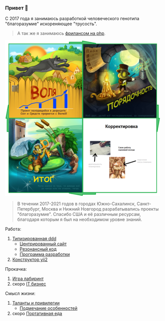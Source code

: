 ### Привет 👋

С 2017 года я занимаюсь разработкой человеческого генотипа "благоразумие" искореняющее "трусость". 

> А так же я занимаюсь <a href="https://www.fl.ru/users/botogame/">фрилансом на php</a>.

![](./prudence-cicle-1.png)

> В течении 2017-2021 годов в городах Южно-Сахалинск, Санкт-Петербург, Москва и Нижний Новгород разрабатывались проекты "благоразумие". Спасибо США и её различным ресурсам, благодаря которым я был на необходимом уровне знаний.

Работа:
1. <a href="https://github.com/dominic-of-russia/code.prudence">Типизированная ddd</a>
   - <a href="https://github.com/dominic-of-russia/code.prudence/blob/main/Прототипы/Центрированный%20сайт">Центрированный сайт</a>
   - <a href="https://github.com/dominic-of-russia/code.prudence/blob/main/Прототипы/Резонансный%20код">Резонансный код</a>
   - <a href="https://github.com/dominic-of-russia/code.prudence/blob/main/Прототипы/Внешний%20вид%20программы">Программа разработки</a>
2. <a href="https://github.com/dominic-of-russia/yii2.prudence">Конструктор yii2</a>

Прокачка:
1. <a href="https://github.com/dominic-of-russia/game.prudence">Игра лабиринт</a>
2. скоро <a href="https://github.com/dominic-of-russia/investing.prudence/">IT бизнес</a>

Смысл жизни:
1. <a href="https://github.com/dominic-of-russia/cradle.prudence">Таланты и привилегии</a>
   - <a href="https://github.com/dominic-of-russia/cradle.prudence/blob/main/Размышления">Подмечание особенностей</a>
2. скоро <a href="https://github.com/dominic-of-russia/requirement.prudence">Портативная еда</a>
